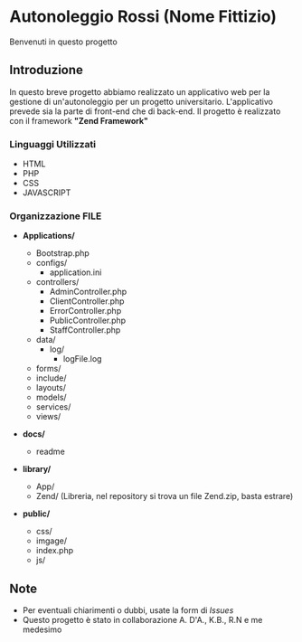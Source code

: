
# Autonoleggio Rossi (Nome Fittizio) 
Benvenuti in questo progetto 

## Introduzione 
In questo breve progetto abbiamo realizzato un applicativo web per la gestione di un'autonoleggio per un progetto universitario. L'applicativo prevede sia la parte di front-end che di back-end. Il progetto è realizzato con il framework **"Zend Framework"**

### Linguaggi Utilizzati 
* HTML 
* PHP
* CSS 
* JAVASCRIPT 

### Organizzazione FILE 

* **Applications/**
    * Bootstrap.php 
    * configs/ 
        * application.ini
    * controllers/ 
        * AdminController.php
        * ClientController.php
        * ErrorController.php
        * PublicController.php
        * StaffController.php
    * data/ 
        * log/ 
            * logFile.log
    * forms/
    * include/
    * layouts/ 
    * models/
    * services/ 
    * views/ 

* **docs/** 
    * readme
* **library/**
    * App/
    * Zend/ (Libreria, nel repository si trova un file Zend.zip, basta estrare)
* **public/** 
    * css/
    * imgage/
    * index.php
    * js/ 


## Note 
* Per eventuali chiarimenti o dubbi, usate la form di *Issues*
* Questo progetto è stato in collaborazione A. D'A., K.B., R.N e me medesimo 
